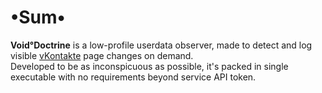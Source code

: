 # •Sum•
__Void°Doctrine__ is a low-profile userdata observer, made to detect and log visible [vKontakte](https://vk.com) page changes on demand.  
Developed to be as inconspicuous as possible, it's packed in single executable with no requirements beyond service API token.
